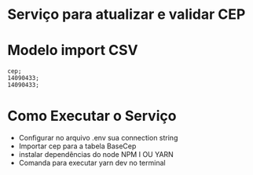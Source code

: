# Serviço para atualizar e validar CEP

# Modelo import CSV

```csv
cep;
14090433;
14090433;
```

# Como Executar o Serviço

- Configurar no arquivo .env sua connection string
- Importar cep para a tabela BaseCep
- instalar dependências do node NPM I OU YARN
- Comanda para executar yarn dev no terminal
